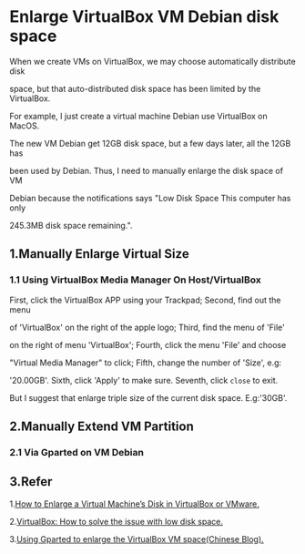 # Enlarge VirtualBox VM Debian disk space

When we create VMs on VirtualBox, we may choose automatically distribute disk

space, but that auto-distributed disk space has been limited by the VirtualBox.

For example, I just create a virtual machine Debian use VirtualBox on MacOS.

The new VM Debian get 12GB disk space, but a few days later, all the 12GB has

been used by Debian. Thus, I need to manually enlarge the disk space of VM

Debian because the notifications says "Low Disk Space This computer has only

245.3MB disk space remaining.".

## 1.Manually Enlarge Virtual Size

### 1.1 Using VirtualBox Media Manager On Host/VirtualBox

First, click the VirtualBox APP using your Trackpad; Second, find out the menu

of 'VirtualBox' on the right of the apple logo; Third, find the menu of 'File'

on the right of menu 'VirtualBox'; Fourth, click the menu 'File' and choose

"Virtual Media Manager" to click; Fifth, change the number of 'Size', e.g:

'20.00GB'. Sixth, click 'Apply' to make sure. Seventh, click `close` to exit.

But I suggest that enlarge triple size of the current disk space. E.g:'30GB'.

## 2.Manually Extend VM Partition

### 2.1 Via Gparted on VM Debian

## 3.Refer

1.[How to Enlarge a Virtual Machine’s Disk in VirtualBox or VMware.](https://www.howtogeek.com/124622/how-to-enlarge-a-virtual-machines-disk-in-virtualbox-or-vmware/)

2.[VirtualBox: How to solve the issue with low disk space.](https://blog.surges.eu/virtualbox-how-to-solve-the-issue-with-low-disk-space/)

3.[Using Gparted to enlarge the VirtualBox VM space(Chinese Blog).](https://cloud.tencent.com/developer/article/1631881)
